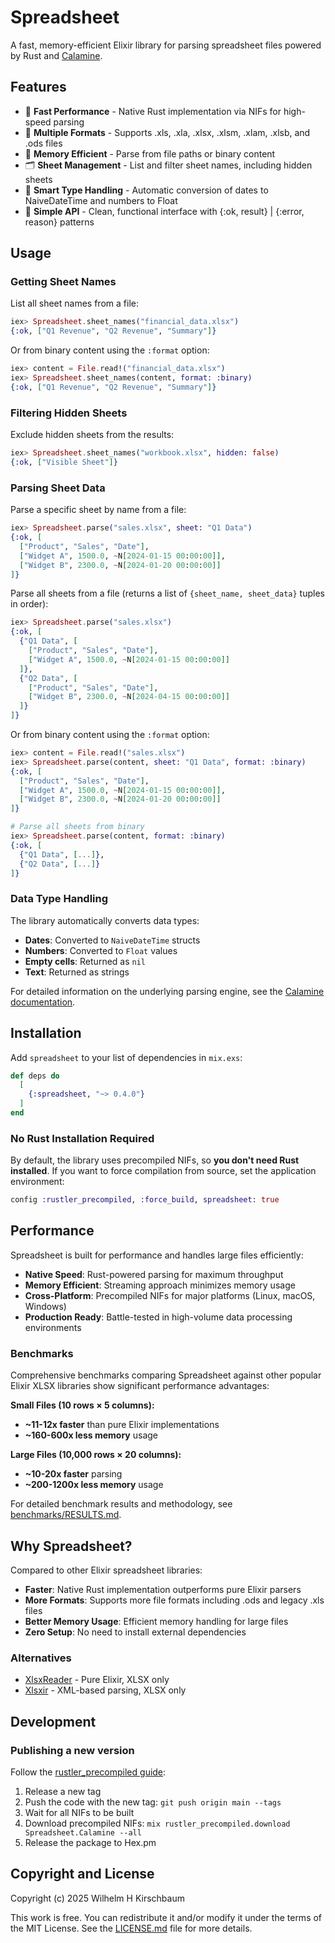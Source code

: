 # Spreadsheet

<!-- MDOC !-->

A fast, memory-efficient Elixir library for parsing spreadsheet files powered by Rust and [Calamine](https://docs.rs/calamine/latest/calamine/).

## Features

- 🚀 **Fast Performance** - Native Rust implementation via NIFs for high-speed parsing
- 📁 **Multiple Formats** - Supports .xls, .xla, .xlsx, .xlsm, .xlam, .xlsb, and .ods files
- 💾 **Memory Efficient** - Parse from file paths or binary content
- 🗂️ **Sheet Management** - List and filter sheet names, including hidden sheets
- 📅 **Smart Type Handling** - Automatic conversion of dates to NaiveDateTime and numbers to Float
- 🔧 **Simple API** - Clean, functional interface with {:ok, result} | {:error, reason} patterns

## Usage

### Getting Sheet Names

List all sheet names from a file:

```elixir
iex> Spreadsheet.sheet_names("financial_data.xlsx")
{:ok, ["Q1 Revenue", "Q2 Revenue", "Summary"]}
```

Or from binary content using the `:format` option:

```elixir
iex> content = File.read!("financial_data.xlsx")
iex> Spreadsheet.sheet_names(content, format: :binary)
{:ok, ["Q1 Revenue", "Q2 Revenue", "Summary"]}
```

### Filtering Hidden Sheets

Exclude hidden sheets from the results:

```elixir
iex> Spreadsheet.sheet_names("workbook.xlsx", hidden: false)
{:ok, ["Visible Sheet"]}
```

### Parsing Sheet Data

Parse a specific sheet by name from a file:

```elixir
iex> Spreadsheet.parse("sales.xlsx", sheet: "Q1 Data")
{:ok, [
  ["Product", "Sales", "Date"],
  ["Widget A", 1500.0, ~N[2024-01-15 00:00:00]],
  ["Widget B", 2300.0, ~N[2024-01-20 00:00:00]]
]}
```

Parse all sheets from a file (returns a list of `{sheet_name, sheet_data}` tuples in order):

```elixir
iex> Spreadsheet.parse("sales.xlsx")
{:ok, [
  {"Q1 Data", [
    ["Product", "Sales", "Date"],
    ["Widget A", 1500.0, ~N[2024-01-15 00:00:00]]
  ]},
  {"Q2 Data", [
    ["Product", "Sales", "Date"],
    ["Widget B", 2300.0, ~N[2024-04-15 00:00:00]]
  ]}
]}
```

Or from binary content using the `:format` option:

```elixir
iex> content = File.read!("sales.xlsx")
iex> Spreadsheet.parse(content, sheet: "Q1 Data", format: :binary)
{:ok, [
  ["Product", "Sales", "Date"],
  ["Widget A", 1500.0, ~N[2024-01-15 00:00:00]],
  ["Widget B", 2300.0, ~N[2024-01-20 00:00:00]]
]}

# Parse all sheets from binary
iex> Spreadsheet.parse(content, format: :binary)
{:ok, [
  {"Q1 Data", [...]},
  {"Q2 Data", [...]}
]}
```

### Data Type Handling

The library automatically converts data types:
- **Dates**: Converted to `NaiveDateTime` structs
- **Numbers**: Converted to `Float` values
- **Empty cells**: Returned as `nil`
- **Text**: Returned as strings

For detailed information on the underlying parsing engine, see the [Calamine documentation](https://docs.rs/calamine/latest/calamine/).

<!-- MDOC !-->

## Installation

Add `spreadsheet` to your list of dependencies in `mix.exs`:

```elixir
def deps do
  [
    {:spreadsheet, "~> 0.4.0"}
  ]
end
```

### No Rust Installation Required

By default, the library uses precompiled NIFs, so **you don't need Rust installed**. If you want to force compilation from source, set the application environment:

```elixir
config :rustler_precompiled, :force_build, spreadsheet: true
```

## Performance

Spreadsheet is built for performance and handles large files efficiently:

- **Native Speed**: Rust-powered parsing for maximum throughput
- **Memory Efficient**: Streaming approach minimizes memory usage
- **Cross-Platform**: Precompiled NIFs for major platforms (Linux, macOS, Windows)
- **Production Ready**: Battle-tested in high-volume data processing environments

### Benchmarks

Comprehensive benchmarks comparing Spreadsheet against other popular Elixir XLSX libraries show significant performance advantages:

**Small Files (10 rows × 5 columns):**
- **~11-12x faster** than pure Elixir implementations
- **~160-600x less memory** usage

**Large Files (10,000 rows × 20 columns):**
- **~10-20x faster** parsing
- **~200-1200x less memory** usage

For detailed benchmark results and methodology, see [benchmarks/RESULTS.md](benchmarks/RESULTS.md).

## Why Spreadsheet?

Compared to other Elixir spreadsheet libraries:

- **Faster**: Native Rust implementation outperforms pure Elixir parsers
- **More Formats**: Supports more file formats including .ods and legacy .xls files
- **Better Memory Usage**: Efficient memory handling for large files
- **Zero Setup**: No need to install external dependencies

### Alternatives

- [XlsxReader](https://hex.pm/packages/xlsx_reader) - Pure Elixir, XLSX only
- [Xlsxir](https://hex.pm/packages/xlsxir) - XML-based parsing, XLSX only

## Development

### Publishing a new version

Follow the [rustler_precompiled guide](https://hexdocs.pm/rustler_precompiled/precompilation_guide.html):

1. Release a new tag
2. Push the code with the new tag: `git push origin main --tags`
3. Wait for all NIFs to be built
4. Download precompiled NIFs: `mix rustler_precompiled.download Spreadsheet.Calamine --all`
5. Release the package to Hex.pm


## Copyright and License

Copyright (c) 2025 Wilhelm H Kirschbaum

This work is free. You can redistribute it and/or modify it under the
terms of the MIT License. See the [LICENSE.md](./LICENSE.md) file for more details.
